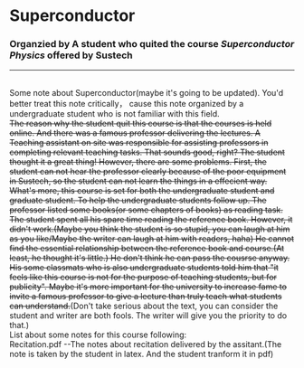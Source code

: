 # Superconductor
### Organzied by A student who quited the course _Superconductor Physics_ offered by Sustech
* * *
<br />Some note about Superconductor(maybe it's going to be updated). You'd better treat this note critically， cause this note organized by a undergraduate student who is not familiar with this field. 
<br />~~The reason why the student quit this course is that the courses is held online. And there was a famous professor delivering the lectures. A Teaching assistant on site was responsible for assisting professors in completing relevant teaching tasks. That sounds good, right? The student thought it a great thing! However, there are some problems. First, the student can not hear the professor clearly because of the poor equipment in Sustech, so the student can not learn the things in a effecient way. What's more, this course is set for both the undergraduate student and graduate student. To help the undergraduate students follow up. The professor listed some books(or some chapters of books) as reading task. The student spent all his spare time reading the reference book. However, it didn't work.(Maybe you think the student is so stupid, you can laugh at him as you like/Maybe the writer can laugh at him with readers, haha) He cannot find the essential relationship between the reference book and course.(At least, he thought it's little.) He don't think he can pass the cousrse anyway. His some classmats who is also undergraduate students told him that "it feels like this course is not for the purpose of teaching students, but for publicity". Maybe it's more important for the university to increase fame to invite a famous professor to give a lecture than truly teach what students can understand.~~(Don't take serious about the text, you can consider the student and writer are both fools. The writer will give you the priority to do that.)
<br />List about some notes for this course following:
<br />Recitation.pdf --The notes about recitation delivered by the assitant.(The note is taken by the student in latex. And the student tranform it in pdf)
